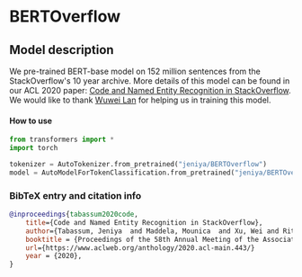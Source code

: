 

# BERTOverflow

## Model description

We pre-trained BERT-base model on 152 million sentences from the StackOverflow's 10 year archive. More details of this model can be found in our ACL 2020 paper: [Code and Named Entity Recognition in StackOverflow](https://www.aclweb.org/anthology/2020.acl-main.443/). We would like to thank [Wuwei Lan](https://lanwuwei.github.io/) for helping us in training this model. 



#### How to use

```python
from transformers import *
import torch

tokenizer = AutoTokenizer.from_pretrained("jeniya/BERTOverflow")
model = AutoModelForTokenClassification.from_pretrained("jeniya/BERTOverflow")

```



### BibTeX entry and citation info

```bibtex
@inproceedings{tabassum2020code,
    title={Code and Named Entity Recognition in StackOverflow},
    author={Tabassum, Jeniya  and Maddela, Mounica  and Xu, Wei and Ritter, Alan },
    booktitle = {Proceedings of the 58th Annual Meeting of the Association for Computational Linguistics (ACL)},
    url={https://www.aclweb.org/anthology/2020.acl-main.443/}
    year = {2020},
}
```
